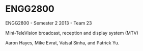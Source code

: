 ENGG2800
========

ENGG2800 - Semester 2 2013 - Team 23

Mini-TeleVision broadcast, reception and display system (MTV)


Aaron Hayes,
Mike Evrat,
Vatsal Sinha, and
Patrick Yu.

